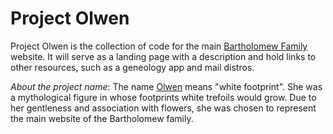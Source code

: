 # Project Olwen

Project Olwen is the collection of code for the main [Bartholomew Family](https://bartholomew.one) website.  It will serve as a landing page with a description and hold links to other resources, such as a geneology app and mail distros.

_About the project name_: The name [Olwen](https://en.wikipedia.org/wiki/Olwen) means "white footprint".  She was a mythological figure in whose footprints white trefoils would grow.  Due to her gentleness and association with flowers, she was chosen to represent the main website of the Bartholomew family.
